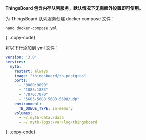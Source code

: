**ThingsBoard 包含内存队列服务，默认情况下无需额外设置即可使用。**

为 ThingsBoard 队列服务创建 docker compose 文件：

```text
nano docker-compose.yml
```
{: .copy-code}

将以下行添加到 yml 文件：

```yml
version: '3.0'
services:
  mytb:
    restart: always
    image: "thingsboard/tb-postgres"
    ports:
      - "8080:9090"
      - "1883:1883"
      - "7070:7070"
      - "5683-5688:5683-5688/udp"
    environment:
      TB_QUEUE_TYPE: in-memory
    volumes:
      - ~/.mytb-data:/data
      - ~/.mytb-logs:/var/log/thingsboard
```
{: .copy-code}